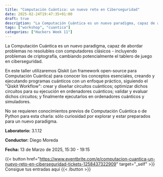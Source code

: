 ```yaml
---
title: "Computación Cuántica: un nuevo reto en Ciberseguridad"
date: 2025-02-24T19:47:35+01:00
draft: true
description: "La Computación Cuántica es un nuevo paradigma, capaz de abordar problemas no resolubles con computadores clásicos - incluyendo problemas de criptografía, cambiando potencialmente el tablero de juego en ciberseguridad."
tags: ["workshop", "cuantica"]
categories: ["Hackers Week 11"]
---
```


La Computación Cuántica es un nuevo paradigma, capaz de abordar problemas no resolubles con computadores clásicos - incluyendo problemas de criptografía, cambiando potencialmente el tablero de juego en ciberseguridad.

En este taller utilizaremos Qiskit (un framework open-source para Computación Cuántica) para conocer los conceptos esenciales, creando y ejecutando programas cuánticos con un enfoque práctico, siguiendo el "Qiskit Workflow": crear y diseñar circuitos cuánticos; optimizar dichos circuitos para su ejecución en ordenadores cuánticos; validar y evaluar dichos circuitos; y finalmente ejecutarlos en ordenadores cuánticos y simuladores.

No se requieren conocimientos previos de Computación Cuántica o de Python para esta charla: sólo curiosidad por explorar y estar preparados para un nuevo paradigma.

**Laboratorio:** 3.1.12

**Conductor:** Diego Moreda

**Fecha:** 13 de Marzo de 2025, 15:30 - 19:15

{{< button href="https://www.eventbrite.com/e/computacion-cuantica-un-nuevo-reto-en-ciberseguridad-tickets-1258437322909" target="_self" >}}
Consigue tus entradas aquí
{{< /button >}}
